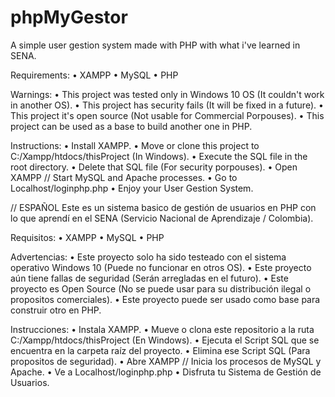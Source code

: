 # phpMyGestor
A simple user gestion system made with PHP with what i've learned in SENA.

Requirements:
• XAMPP
• MySQL
• PHP

Warnings:
• This project was tested only in Windows 10 OS (It couldn't work in another OS).
• This project has security fails (It will be fixed in a future).
• This project it's open source (Not usable for Commercial Porpouses).
• This project can be used as a base to build another one in PHP.

Instructions:
• Install XAMPP.
• Move or clone this project to C:/Xampp/htdocs/thisProject (In Windows).
• Execute the SQL file in the root directory.
• Delete that SQL file (For security porpouses).
• Open XAMPP // Start MySQL and Apache processes.
• Go to Localhost/loginphp.php
• Enjoy your User Gestion System.

// ESPAÑOL
Este es un sistema basico de gestión de usuarios en PHP con lo que aprendí en el SENA (Servicio Nacional de Aprendizaje / Colombia).

Requisitos:
• XAMPP
• MySQL
• PHP

Advertencias:
• Este proyecto solo ha sido testeado con el sistema operativo Windows 10 (Puede no funcionar en otros OS).
• Este proyecto aún tiene fallas de seguridad (Serán arregladas en el futuro).
• Este proyecto es Open Source (No se puede usar para su distribución ilegal o propositos comerciales).
• Este proyecto puede ser usado como base para construir otro en PHP.

Instrucciones:
• Instala XAMPP.
• Mueve o clona este repositorio a la ruta C:/Xampp/htdocs/thisProject (En Windows).
• Ejecuta el Script SQL que se encuentra en la carpeta raíz del proyecto.
• Elimina ese Script SQL (Para propositos de seguridad).
• Abre XAMPP // Inicia los procesos de MySQL y Apache.
• Ve a Localhost/loginphp.php
• Disfruta tu Sistema de Gestión de Usuarios.
